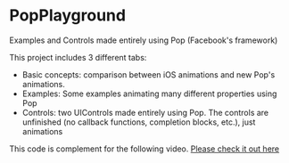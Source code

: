 PopPlayground
=============

Examples and Controls made entirely using Pop (Facebook's framework)

This project includes 3 different tabs:
* Basic concepts: comparison between iOS animations and new Pop's animations.
* Examples: Some examples animating many different properties using Pop
* Controls: two UIControls made entirely using Pop. The controls are unfinished (no callback functions, completion blocks, etc.), just animations
  
This code is complement for the following video. [Please check it out here](http://youtu.be/EdlM6zQ_ArI)
